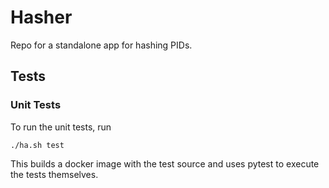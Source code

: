 # Hasher

Repo for a standalone app for hashing PIDs.

## Tests

### Unit Tests

To run the unit tests, run

```
./ha.sh test
```

This builds a docker image with the test source and uses pytest to execute the tests themselves.
